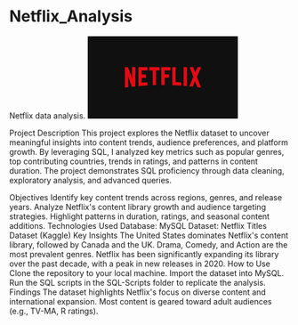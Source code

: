 # Netflix_Analysis
Netflix data analysis.
![Netflix](https://github.com/pratik-123-alt/Netflix_Analysis/blob/main/netflix.png)


Project Description
This project explores the Netflix dataset to uncover meaningful insights into content trends, audience preferences, and platform growth. By leveraging SQL, I analyzed key metrics such as popular genres, top contributing countries, trends in ratings, and patterns in content duration. The project demonstrates SQL proficiency through data cleaning, exploratory analysis, and advanced queries.

Objectives
Identify key content trends across regions, genres, and release years.
Analyze Netflix's content library growth and audience targeting strategies.
Highlight patterns in duration, ratings, and seasonal content additions.
Technologies Used
Database: MySQL
Dataset: Netflix Titles Dataset (Kaggle)
Key Insights
The United States dominates Netflix's content library, followed by Canada and the UK.
Drama, Comedy, and Action are the most prevalent genres.
Netflix has been significantly expanding its library over the past decade, with a peak in new releases in 2020.
How to Use
Clone the repository to your local machine.
Import the dataset into MySQL.
Run the SQL scripts in the SQL-Scripts folder to replicate the analysis.
Findings
The dataset highlights Netflix's focus on diverse content and international expansion.
Most content is geared toward adult audiences (e.g., TV-MA, R ratings).

